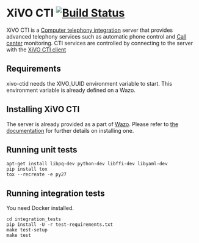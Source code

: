 XiVO CTI [![Build Status](https://travis-ci.org/wazo-pbx/xivo-ctid.png?branch=master)](https://travis-ci.org/wazo-pbx/xivo-ctid)
========

XiVO CTI is a [Computer telephony integration](http://en.wikipedia.org/Computer_telephony_integration) server
that provides advanced telephony services such as automatic phone control and
[Call center](http://en.wikipedia.org/wiki/Call_center) monitoring. CTI services are controlled by connecting to
the server with the [XiVO CTI client](https://github.com/wazo-pbx/xivo-client-qt)

Requirements
------------

xivo-ctid needs the XIVO_UUID environment variable to start. This environment
variable is already defined on a Wazo.

Installing XiVO CTI
-------------------

The server is already provided as a part of [Wazo](http://documentation.wazo.community).
Please refer to [the documentation](http://documentation.wazo.community/en/stable/installation/installsystem.html) for
further details on installing one.

Running unit tests
------------------

```
apt-get install libpq-dev python-dev libffi-dev libyaml-dev
pip install tox
tox --recreate -e py27
```


Running integration tests
-------------------------

You need Docker installed.

```
cd integration_tests
pip install -U -r test-requirements.txt
make test-setup
make test
```
